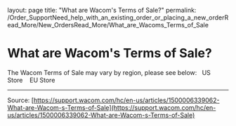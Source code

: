 layout: page
title: "What are Wacom's Terms of Sale?"
permalink: /Order_SupportNeed_help_with_an_existing_order_or_placing_a_new_orderRead_More/New_OrdersRead_More/What_are_Wacoms_Terms_of_Sale

# What are Wacom's Terms of Sale?

The Wacom Terms of Sale may vary by region, please see below:
 
US Store 
 
EU Store

---
Source: [https://support.wacom.com/hc/en-us/articles/1500006339062-What-are-Wacom-s-Terms-of-Sale](https://support.wacom.com/hc/en-us/articles/1500006339062-What-are-Wacom-s-Terms-of-Sale)
